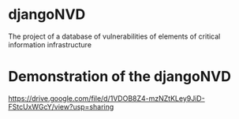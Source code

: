 # djangoNVD
The project of a database of vulnerabilities of elements of critical information infrastructure

# Demonstration of the djangoNVD
https://drive.google.com/file/d/1VDOB8Z4-mzNZtKLey9JiD-FStcUxWGcY/view?usp=sharing
